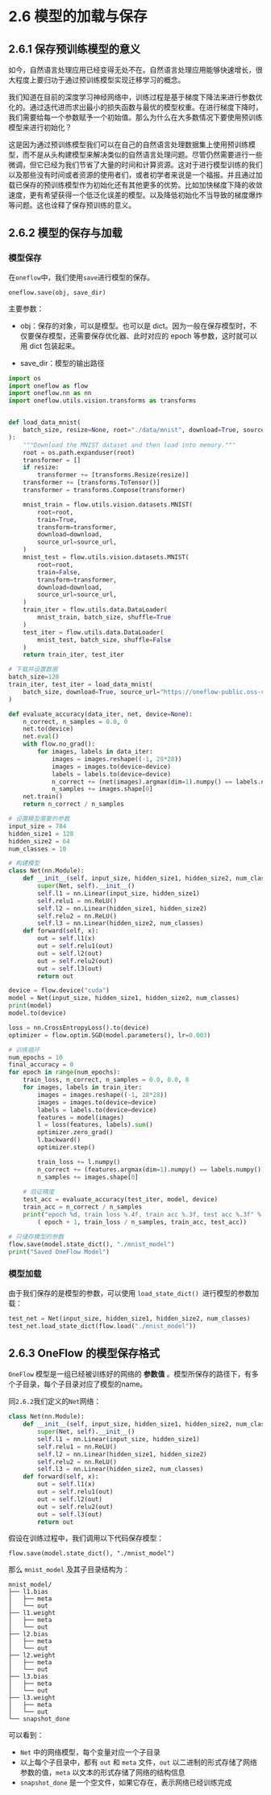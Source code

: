 # 2.6 模型的加载与保存



## 2.6.1 保存预训练模型的意义

​	如今，自然语言处理应用已经变得无处不在。自然语言处理应用能够快速增长，很大程度上要归功于通过预训练模型实现迁移学习的概念。

​	我们知道在目前的深度学习神经网络中，训练过程是基于梯度下降法来进行参数优化的。通过迭代进而求出最小的损失函数与最优的模型权重。在进行梯度下降时，我们需要给每一个参数赋予一个初始值。那么为什么在大多数情况下要使用预训练模型来进行初始化？

​	这是因为通过预训练模型我们可以在自己的自然语言处理数据集上使用预训练模型，而不是从头构建模型来解决类似的自然语言处理问题。尽管仍然需要进行一些微调，但它已经为我们节省了大量的时间和计算资源。这对于进行模型训练的我们以及那些没有时间或者资源的使用者们，或者初学者来说是一个福报。并且通过加载已保存的预训练模型作为初始化还有其他更多的优势。比如加快梯度下降的收敛速度，更有希望获得一个低泛化误差的模型。以及降低初始化不当导致的梯度爆炸等问题。这也诠释了保存预训练的意义。



## 2.6.2 模型的保存与加载

### 模型保存

在`oneflow`中，我们使用`save`进行模型的保存。

```
oneflow.save(obj, save_dir)
```

主要参数：

- obj：保存的对象，可以是模型。也可以是 dict。因为一般在保存模型时，不仅要保存模型，还需要保存优化器、此时对应的 epoch 等参数，这时就可以用 dict 包装起来。 

- save_dir：模型的输出路径 

```python
import os
import oneflow as flow
import oneflow.nn as nn
import oneflow.utils.vision.transforms as transforms


def load_data_mnist(
    batch_size, resize=None, root="./data/mnist", download=True, source_url=None
):
    """Download the MNIST dataset and then load into memory."""
    root = os.path.expanduser(root)
    transformer = []
    if resize:
        transformer += [transforms.Resize(resize)]
    transformer += [transforms.ToTensor()]
    transformer = transforms.Compose(transformer)

    mnist_train = flow.utils.vision.datasets.MNIST(
        root=root,
        train=True,
        transform=transformer,
        download=download,
        source_url=source_url,
    )
    mnist_test = flow.utils.vision.datasets.MNIST(
        root=root,
        train=False,
        transform=transformer,
        download=download,
        source_url=source_url,
    )
    train_iter = flow.utils.data.DataLoader(
        mnist_train, batch_size, shuffle=True
    )
    test_iter = flow.utils.data.DataLoader(
        mnist_test, batch_size, shuffle=False
    )
    return train_iter, test_iter

# 下载并设置数据
batch_size=128
train_iter, test_iter = load_data_mnist(
    batch_size, download=True, source_url="https://oneflow-public.oss-cn-beijing.aliyuncs.com/datasets/mnist/MNIST/"
)

def evaluate_accuracy(data_iter, net, device=None):
    n_correct, n_samples = 0.0, 0
    net.to(device)
    net.eval()
    with flow.no_grad():
        for images, labels in data_iter:
            images = images.reshape((-1, 28*28))
            images = images.to(device=device)
            labels = labels.to(device=device)
            n_correct += (net(images).argmax(dim=1).numpy() == labels.numpy()).sum()
            n_samples += images.shape[0]
    net.train()
    return n_correct / n_samples

# 设置模型需要的参数
input_size = 784
hidden_size1 = 128
hidden_size2 = 64
num_classes = 10

# 构建模型
class Net(nn.Module):
    def __init__(self, input_size, hidden_size1, hidden_size2, num_classes):
        super(Net, self).__init__()
        self.l1 = nn.Linear(input_size, hidden_size1)
        self.relu1 = nn.ReLU()
        self.l2 = nn.Linear(hidden_size1, hidden_size2)
        self.relu2 = nn.ReLU()
        self.l3 = nn.Linear(hidden_size2, num_classes)
    def forward(self, x):
        out = self.l1(x)
        out = self.relu1(out)
        out = self.l2(out)
        out = self.relu2(out)
        out = self.l3(out)
        return out

device = flow.device("cuda")
model = Net(input_size, hidden_size1, hidden_size2, num_classes)
print(model)
model.to(device)

loss = nn.CrossEntropyLoss().to(device)
optimizer = flow.optim.SGD(model.parameters(), lr=0.003)

# 训练循环
num_epochs = 10
final_accuracy = 0
for epoch in range(num_epochs):
    train_loss, n_correct, n_samples = 0.0, 0.0, 0
    for images, labels in train_iter:
        images = images.reshape((-1, 28*28))
        images = images.to(device=device)
        labels = labels.to(device=device)
        features = model(images)
        l = loss(features, labels).sum()
        optimizer.zero_grad()
        l.backward()
        optimizer.step()

        train_loss += l.numpy()
        n_correct += (features.argmax(dim=1).numpy() == labels.numpy()).sum()
        n_samples += images.shape[0]
    
    # 验证精度
    test_acc = evaluate_accuracy(test_iter, model, device)
    train_acc = n_correct / n_samples
    print("epoch %d, train loss %.4f, train acc %.3f, test acc %.3f" % 
        ( epoch + 1, train_loss / n_samples, train_acc, test_acc))

# 只储存模型的参数
flow.save(model.state_dict(), "./mnist_model")
print("Saved OneFlow Model")
```

### 模型加载

由于我们保存的是模型的参数，可以使用 `load_state_dict() `进行模型的参数加载：

```python
test_net = Net(input_size, hidden_size1, hidden_size2, num_classes)
test_net.load_state_dict(flow.load("./mnist_model"))
```



## 2.6.3 OneFlow 的模型保存格式

`OneFlow` 模型是一组已经被训练好的网络的 **参数值** 。模型所保存的路径下，有多个子目录，每个子目录对应了模型的name。

同`2.6.2`我们定义的`Net`网络：

```python
class Net(nn.Module):
    def __init__(self, input_size, hidden_size1, hidden_size2, num_classes):
        super(Net, self).__init__()
        self.l1 = nn.Linear(input_size, hidden_size1)
        self.relu1 = nn.ReLU()
        self.l2 = nn.Linear(hidden_size1, hidden_size2)
        self.relu2 = nn.ReLU()
        self.l3 = nn.Linear(hidden_size2, num_classes)
    def forward(self, x):
        out = self.l1(x)
        out = self.relu1(out)
        out = self.l2(out)
        out = self.relu2(out)
        out = self.l3(out)
        return out
```

假设在训练过程中，我们调用以下代码保存模型：

```
flow.save(model.state_dict(), "./mnist_model")
```

 那么 `mnist_model` 及其子目录结构为： 

```
mnist_model/
├── l1.bias
│   ├── meta
│   └── out
├── l1.weight
│   ├── meta
│   └── out
├── l2.bias
│   ├── meta
│   └── out
├── l2.weight
│   ├── meta
│   └── out
├── l3.bias
│   ├── meta
│   └── out
├── l3.weight
│   ├── meta
│   └── out
└── snapshot_done
```

可以看到：

- `Net` 中的网络模型，每个变量对应一个子目录 
- 以上每个子目录中，都有 `out` 和 `meta` 文件，`out` 以二进制的形式存储了网络参数的值，`meta` 以文本的形式存储了网络的结构信息 
- `snapshot_done` 是一个空文件，如果它存在，表示网络已经训练完成 